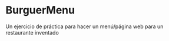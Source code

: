 # BurguerMenu
Un ejercicio de práctica para hacer un menú/página web  para un restaurante inventado
